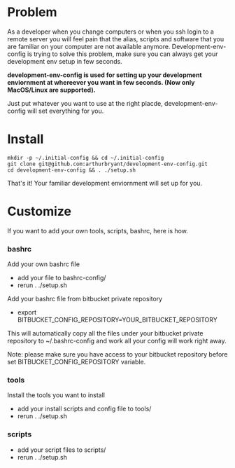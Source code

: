 # Problem
As a developer when you change computers or when you ssh login to a remote server you will feel pain that the alias, scripts and software that you are familiar on your computer are not available anymore. Development-env-config is trying to solve this problem, make sure you can always get your development env setup in few seconds.

**development-env-config is used for setting up your development enviornment at whereever you want in few seconds. (Now only MacOS/Linux are supported).**

Just put whatever you want to use at the right placde, development-env-config will set everything for you.

# Install
```
mkdir -p ~/.initial-config && cd ~/.initial-config
git clone git@github.com:arthurbryant/development-env-config.git
cd development-env-config && . ./setup.sh
```

That's it! Your familiar development enviornment will set up for you.

# Customize
If you want to add your own tools, scripts, bashrc, here is how.

### bashrc
Add your own bashrc file

- add your file to bashrc-config/
- rerun . ./setup.sh

Add your bashrc file from bitbucket private repository

- export BITBUCKET_CONFIG_REPOSITORY=YOUR_BITBUCKET_REPOSITORY

This will automatically copy all the files under your bitbucket private repository to ~/.bashrc-config and work all your config will work right away.

Note: please make sure you have access to your bitbucket repository before set BITBUCKET_CONFIG_REPOSITORY variable.

### tools
Install the tools you want to install

- add your install scripts and config file to tools/
- rerun . ./setup.sh

### scripts
- add your script files to scripts/
- rerun . ./setup.sh
